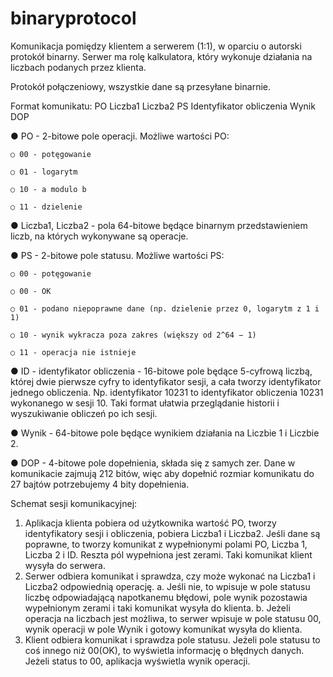 # binaryprotocol
Komunikacja pomiędzy klientem a serwerem (1:1), w oparciu o autorski protokół binarny. Serwer ma rolę kalkulatora, który wykonuje działania na liczbach podanych przez klienta.

Protokół połączeniowy, wszystkie dane są przesyłane binarnie.

Format komunikatu:
PO    Liczba1   Liczba2    PS   Identyfikator obliczenia    Wynik     DOP

● PO - 2-bitowe pole operacji. Możliwe wartości PO:

    ○ 00 - potęgowanie
    
    ○ 01 - logarytm
    
    ○ 10 - a modulo b
    
    ○ 11 - dzielenie
    

● Liczba1, Liczba2 - pola 64-bitowe będące binarnym przedstawieniem liczb, na
których wykonywane są operacje.

● PS - 2-bitowe pole statusu. Możliwe wartości PS:

    ○ 00 - potęgowanie
    
    ○ 00 - OK
    
    ○ 01 - podano niepoprawne dane (np. dzielenie przez 0, logarytm z 1 i 1)
    
    ○ 10 - wynik wykracza poza zakres (większy od 2^64 − 1)
    
    ○ 11 - operacja nie istnieje
    

● ID - identyfikator obliczenia - 16-bitowe pole będące 5-cyfrową liczbą, której
dwie pierwsze cyfry to identyfikator sesji, a cała tworzy identyfikator jednego
obliczenia. Np. identyfikator 10231 to identyfikator obliczenia 10231
wykonanego w sesji 10. Taki format ułatwia przeglądanie historii i
wyszukiwanie obliczeń po ich sesji.

● Wynik - 64-bitowe pole będące wynikiem działania na Liczbie 1 i Liczbie 2.

● DOP - 4-bitowe pole dopełnienia, składa się z samych zer. Dane w
komunikacie zajmują 212 bitów, więc aby dopełnić rozmiar komunikatu do 27
bajtów potrzebujemy 4 bity dopełnienia.


Schemat sesji komunikacyjnej:
1. Aplikacja klienta pobiera od użytkownika wartość PO, tworzy identyfikatory
sesji i obliczenia, pobiera Liczba1 i Liczba2. Jeśli dane są poprawne, to
tworzy komunikat z wypełnionymi polami PO, Liczba 1, Liczba 2 i ID. Reszta
pól wypełniona jest zerami. Taki komunikat klient wysyła do serwera.
2. Serwer odbiera komunikat i sprawdza, czy może wykonać na Liczba1 i
Liczba2 odpowiednią operację.
a. Jeśli nie, to wpisuje w pole statusu liczbę odpowiadającą napotkanemu
błędowi, pole wynik pozostawia wypełnionym zerami i taki komunikat
wysyła do klienta.
b. Jeżeli operacja na liczbach jest możliwa, to serwer wpisuje w pole
statusu 00, wynik operacji w pole Wynik i gotowy komunikat wysyła do
klienta.
3. Klient odbiera komunikat i sprawdza pole statusu. Jeżeli pole statusu to coś
innego niż 00(OK), to wyświetla informację o błędnych danych. Jeżeli status
to 00, aplikacja wyświetla wynik operacji.

